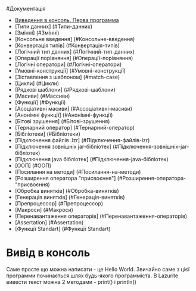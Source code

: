#Документація
* [Виведення в консоль. Перва программа](#Вивід-в-консоль)
* [Типи данних] (#Типи-данних)
* [Змінні] (#Змінні)
* [Консольне введення] (#Консольне-введення)
* [Конвертація типів] (#Конвертація-типів)
* [Логічний тип данних] (#Логічний-тип-данних)
* [Операції порівняння] (#Операції-порівняння)
* [Логічні оператори] (#Логічні-оператори)
* [Умовні-конструкції] (#Умовні-конструкції)
* [Зіставлення з шаблоном] (#match-case)
* [Цикли] (#Цикли)
* [Рядкові шаблони] (#Рядкові-шаблони)
* [Масиви] (#Массиви)
* [Функції] (#Функції)
* [Асоціативні масиви] (#Ассоціативні-масиви)
* [Анонімні функції] (#Анонімні-функції)
* [Бітові зрушення] (#Бітові-зрушення)
* [Тернарний оператор] (#Тернарний-оператор)
* [Бібліотеки] (#Бібліотеки)
* [Підключення файлів .lzr] (#Підключення-файлів-lzr)
* [Підключення зовнішніх jar-бібліотек] (#Підключення-зовнішніх-jar-бібліотек)
* [Підключення java бібліотек] (#Підключення-java-бібліотек)
* [ООП] (#ООП)
* [Посилання на методи] (#Посилання-на-методи)
* [Розширення оператора "присвоєння"] (#Розширення-оператора-"присвоєння)
* [Обробка винятків] (#Обробка-винятків)
* [Генерація винятків] (#Генерація-винятків)
* [Препроцессор] (#Препроцессор)
* [Макроси] (#Макроси)
* [Перенавантаження операторів] (#Перенавантаження-операторів)
* [Assertation] (#Assertation)
* [Функції Standart] (#Функції Standart)


# Вивід в консоль 
Саме просте що можна написати - це Hello World. Звичайно саме з цієї программи починається шлях будь-якого программіста. В  Lazurite вивести текст можна 2 методами - print() і println()
